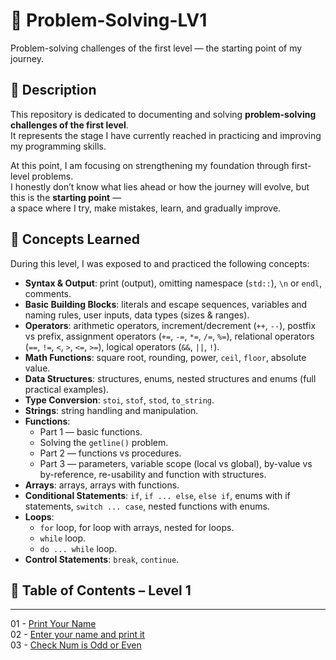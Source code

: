 # 🧩 Problem-Solving-LV1
Problem-solving challenges of the first level — the starting point of my journey.

📌 Description
--------------

This repository is dedicated to documenting and solving **problem-solving challenges of the first level**.  
It represents the stage I have currently reached in practicing and improving my programming skills.

At this point, I am focusing on strengthening my foundation through first-level problems.  
I honestly don’t know what lies ahead or how the journey will evolve, but this is the **starting point** —  
a space where I try, make mistakes, learn, and gradually improve.

📝 Concepts Learned  
--------------

During this level, I was exposed to and practiced the following concepts:  

- **Syntax & Output**: print (output), omitting namespace (`std::`), `\n` or `endl`, comments.  
- **Basic Building Blocks**: literals and escape sequences, variables and naming rules, user inputs, data types (sizes & ranges).  
- **Operators**: arithmetic operators, increment/decrement (`++`, `--`), postfix vs prefix, assignment operators (`+=`, `-=`, `*=`, `/=`, `%=`), relational operators (`==`, `!=`, `<`, `>`, `<=`, `>=`), logical operators (`&&`, `||`, `!`).  
- **Math Functions**: square root, rounding, power, `ceil`, `floor`, absolute value.  
- **Data Structures**: structures, enums, nested structures and enums (full practical examples).  
- **Type Conversion**: `stoi`, `stof`, `stod`, `to_string`.  
- **Strings**: string handling and manipulation.  
- **Functions**:  
  - Part 1 — basic functions.  
  - Solving the `getline()` problem.  
  - Part 2 — functions vs procedures.  
  - Part 3 — parameters, variable scope (local vs global), by-value vs by-reference, re-usability and function with structures.  
- **Arrays**: arrays, arrays with functions.  
- **Conditional Statements**: `if`, `if ... else`, `else if`, enums with if statements, `switch ... case`, nested functions with enums.  
- **Loops**:  
  - `for` loop, for loop with arrays, nested for loops.  
  - `while` loop.  
  - `do ... while` loop.  
- **Control Statements**: `break`, `continue`.  

## 📂 Table of Contents – Level 1
______________

01 - [Print Your Name](01-print-your-name.cpp)  
02 - [Enter your name and print it](02-Enter-your-name-and-print-it.cpp)  
03 - [Check Num is Odd or Even](03-odd-or-even.cpp)

